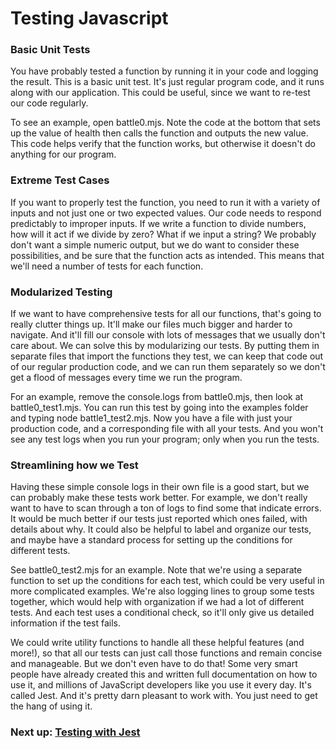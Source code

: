 # Testing Javascript

### Basic Unit Tests

You have probably tested a function by running it in your code and logging the result. This is a basic unit test. It's just regular program code, and it runs along with our application. This could be useful, since we want to re-test our code regularly.

To see an example, open battle0.mjs. Note the code at the bottom that sets up the value of health then calls the function and outputs the new value. This code helps verify that the function works, but otherwise it doesn't do anything for our program.

### Extreme Test Cases

If you want to properly test the function, you need to run it with a variety of inputs and not just one or two expected values. Our code needs to respond predictably to improper inputs. If we write a function to divide numbers, how will it act if we divide by zero? What if we input a string? We probably don't want a simple numeric output, but we do want to consider these possibilities, and be sure that the function acts as intended. This means that we'll need a number of tests for each function.

### Modularized Testing

If we want to have comprehensive tests for all our functions, that's going to really clutter things up. It'll make our files much bigger and harder to navigate. And it'll fill our console with lots of messages that we usually don't care about. We can solve this by modularizing our tests. By putting them in separate files that import the functions they test, we can keep that code out of our regular production code, and we can run them separately so we don't get a flood of messages every time we run the program. 

For an example, remove the console.logs from battle0.mjs, then look at battle0_test1.mjs. You can run this test by going into the examples folder and typing node battle1_test2.mjs. Now you have a file with just your production code, and a corresponding file with all your tests. And you won't see any test logs when you run your program; only when you run the tests.

### Streamlining how we Test

Having these simple console logs in their own file is a good start, but we can probably make these tests work better. For example, we don't really want to have to scan through a ton of logs to find some that indicate errors. It would be much better if our tests just reported which ones failed, with details about why. It could also be helpful to label and organize our tests, and maybe have a standard process for setting up the conditions for different tests. 

See battle0_test2.mjs for an example. Note that we're using a separate function to set up the conditions for each test, which could be very useful in more complicated examples. We're also logging lines to group some tests together, which would help with organization if we had a lot of different tests. And each test uses a conditional check, so it'll only give us detailed information if the test fails. 

We could write utility functions to handle all these helpful features (and more!), so that all our tests can just call those functions and remain concise and manageable. But we don't even have to do that! Some very smart people have already created this and written full documentation on how to use it, and millions of JavaScript developers like you use it every day. It's called Jest. And it's pretty darn pleasant to work with. You just need to get the hang of using it.

### Next up: [Testing with Jest](JEST.md)
